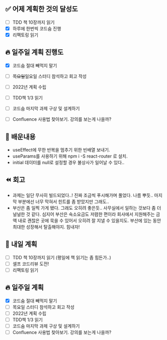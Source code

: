 ## ✅ 어제 계획한 것의 달성도

- [ ] TDD 책 10장까지 읽기
- [x] 하루에 한번씩 코드숨 진행
- [x] 리팩토링 읽기

## 🔥 일주일 계획 진행도

- [x] 코드숨 절대 빼먹지 말기
- [ ] ~~목요일~~일요일 스터디 참석하고 회고 작성
- [ ] 2022년 계획 수립
- [ ] TDD책 1/3 읽기
- [ ] 코드숨 마지막 과제 구상 및 설계하기
- [ ] Confluence 사용법 찾아보기. 강의를 보는게 나을까?


## 💬 배운내용
- useEffect에 무한 반복을 멈추기 위한 빈배열 보내기.
- useParams를 사용하기 위해 npm i -S react-router 로 설치.
- initial 데이터를 null로 설정할 경우 불상사가 일어날 수 있다..


## ⏪ 회고

- 과제는 일단 무사히 빌드되었다..! 진짜 조금씩 푸시해가며 풀었다. 나름 뿌듯.. 마지막 부분에선 너무 막혀서 힌트를 좀 받았지만 그래도..
- 부산은 좀 일찍 가게 됐다. 그래도 오히려 좋은듯.. 사무실에서 일하는 것보다 좀 더 널널한 것 같다. 심지어 부산은 숙소요금도 저렴한 편이라 회사에서 지원해주는 금액 내로 괜찮은 곳에 묵을 수 있어서 오히려 잘 지낼 수 있을지도. 부산에 있는 동안 최대한 성장해서 탈출해야지. 힘내자!


## 🔰 내일 계획

- [ ] TDD 책 10장까지 읽기 (평일에 책 읽기는 좀 힘든가..)
- [ ] 셀프 코드리뷰 도전!
- [ ] 리팩토링 읽기

## 🔥 일주일 계획

- [x] 코드숨 절대 빼먹지 말기
- [ ] 목요일 스터디 참석하고 회고 작성
- [ ] 2022년 계획 수립
- [ ] TDD책 1/3 읽기
- [ ] 코드숨 마지막 과제 구상 및 설계하기
- [ ] Confluence 사용법 찾아보기. 강의를 보는게 나을까?
